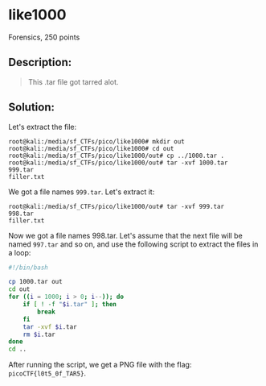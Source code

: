 # like1000
Forensics, 250 points

## Description:
> This .tar file got tarred alot.


## Solution: 

Let's extract the file:
```console
root@kali:/media/sf_CTFs/pico/like1000# mkdir out
root@kali:/media/sf_CTFs/pico/like1000# cd out
root@kali:/media/sf_CTFs/pico/like1000/out# cp ../1000.tar .
root@kali:/media/sf_CTFs/pico/like1000/out# tar -xvf 1000.tar
999.tar
filler.txt
```

We got a file names `999.tar`. Let's extract it:
```console
root@kali:/media/sf_CTFs/pico/like1000/out# tar -xvf 999.tar
998.tar
filler.txt
```

Now we got a file names 998.tar. Let's assume that the next file will be named `997.tar` and so on, and use the following script to extract the files in a loop:
```bash
#!/bin/bash

cp 1000.tar out
cd out
for ((i = 1000; i > 0; i--)); do
    if [ ! -f "$i.tar" ]; then
        break
    fi
    tar -xvf $i.tar
    rm $i.tar
done
cd ..
```

After running the script, we get a PNG file with the flag: `picoCTF{l0t5_0f_TAR5}`.